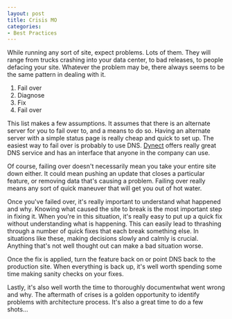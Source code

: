 ```yaml
---
layout: post
title: Crisis MO
categories:
- Best Practices
---
```

While running any sort of site, expect problems. Lots of them. They will range
from trucks crashing into your data center, to bad releases, to people
defacing your site. Whatever the problem may be, there always seems to be the
same pattern in dealing with it.

  

  1. Fail over
  2. Diagnose
  3. Fix
  4. Fail over
  
  
This list makes a few assumptions. It assumes that there is an alternate
server for you to fail over to, and a means to do so. Having an alternate
server with a simple status page is really cheap and quick to set up. The
easiest way to fail over is probably to use DNS. [Dynect](http://dynect.com/)
offers really great DNS service and has an interface that anyone in the
company can use.

  
Of course, failing over doesn't necessarily mean you take your entire site
down either. It could mean pushing an update that closes a particular feature,
or removing data that's causing a problem. Failing over really means any sort
of quick maneuver that will get you out of hot water.

  
Once you've failed over, it's really important to understand what happened and
why. Knowing what caused the site to break is the most important step in
fixing it. When you're in this situation, it's really easy to put up a quick
fix without understanding what is happening. This can easily lead to thrashing
through a number of quick fixes that each break something else. In situations
like these, making decisions slowly and calmly is crucial. Anything that's not
well thought out can make a bad situation worse.

  
Once the fix is applied, turn the feature back on or point DNS back to the
production site. When everything is back up, it's well worth spending some
time making sanity checks on your fixes.

  
Lastly, it's also well worth the time to thoroughly documentwhat went wrong
and why. The aftermath of crises is a golden opportunity to identify problems
with architecture process. It's also a great time to do a few shots…

